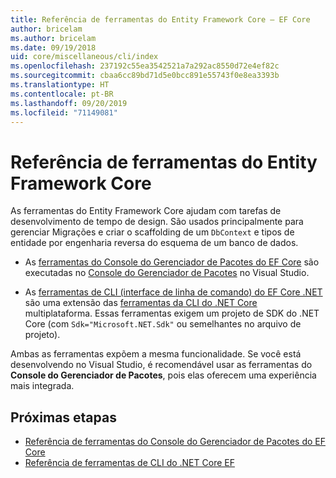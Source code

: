 ```yaml
---
title: Referência de ferramentas do Entity Framework Core – EF Core
author: bricelam
ms.author: bricelam
ms.date: 09/19/2018
uid: core/miscellaneous/cli/index
ms.openlocfilehash: 237192c55ea3542521a7a292ac8550d72e4ef82c
ms.sourcegitcommit: cbaa6cc89bd71d5e0bcc891e55743f0e8ea3393b
ms.translationtype: HT
ms.contentlocale: pt-BR
ms.lasthandoff: 09/20/2019
ms.locfileid: "71149081"
---
```

# <a name="entity-framework-core-tools-reference"></a>Referência de ferramentas do Entity Framework Core

As ferramentas do Entity Framework Core ajudam com tarefas de desenvolvimento de tempo de design. São usados principalmente para gerenciar Migrações e criar o scaffolding de um `DbContext` e tipos de entidade por engenharia reversa do esquema de um banco de dados.

* As [ferramentas do Console do Gerenciador de Pacotes do EF Core](powershell.md) são executadas no [Console do Gerenciador de Pacotes](https://docs.microsoft.com/nuget/tools/package-manager-console) no Visual Studio.

* As [ferramentas de CLI (interface de linha de comando) do EF Core .NET](dotnet.md) são uma extensão das [ferramentas da CLI do .NET Core](https://docs.microsoft.com/dotnet/core/tools/) multiplataforma. Essas ferramentas exigem um projeto de SDK do .NET Core (com `Sdk="Microsoft.NET.Sdk"` ou semelhantes no arquivo de projeto).

Ambas as ferramentas expõem a mesma funcionalidade. Se você está desenvolvendo no Visual Studio, é recomendável usar as ferramentas do **Console do Gerenciador de Pacotes**, pois elas oferecem uma experiência mais integrada.

## <a name="next-steps"></a>Próximas etapas

* [Referência de ferramentas do Console do Gerenciador de Pacotes do EF Core](powershell.md)
* [Referência de ferramentas de CLI do .NET Core EF](dotnet.md)
